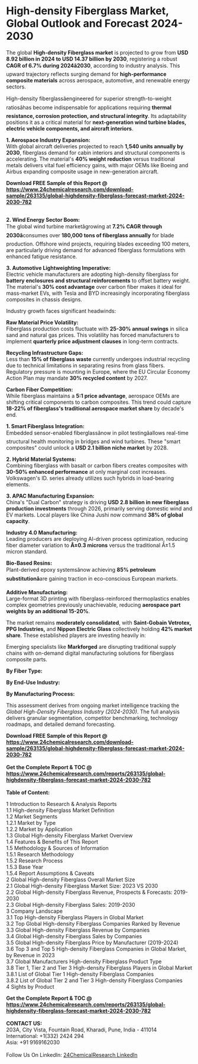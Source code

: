 <h1>High-density Fiberglass Market, Global Outlook and Forecast 2024-2030</h1><p>The global <strong>High-density Fiberglass market</strong> is projected to grow from <strong>USD 8.92 billion in 2024 to USD 14.37 billion by 2030</strong>, registering a robust <strong>CAGR of 6.7% during 2024â2030</strong>, according to industry analysis. This upward trajectory reflects surging demand for <strong>high-performance composite materials</strong> across aerospace, automotive, and renewable energy sectors.</p><p>High-density fiberglassâengineered for superior strength-to-weight ratiosâhas become indispensable for applications requiring <strong>thermal resistance, corrosion protection, and structural integrity</strong>. Its adaptability positions it as a critical material for <strong>next-generation wind turbine blades, electric vehicle components, and aircraft interiors</strong>.</p><p><strong>1. Aerospace Industry Expansion:</strong><br>
With global aircraft deliveries projected to reach <strong>1,540 units annually by 2030</strong>, fiberglass demand for cabin interiors and structural components is accelerating. The material's <strong>40% weight reduction</strong> versus traditional metals delivers vital fuel efficiency gains, with major OEMs like Boeing and Airbus expanding composite usage in new-generation aircraft.</p><div><b>Download FREE Sample of this Report @ 
            <a href="https://www.24chemicalresearch.com/download-sample/263135/global-highdensity-fiberglass-forecast-market-2024-2030-782">
            https://www.24chemicalresearch.com/download-sample/263135/global-highdensity-fiberglass-forecast-market-2024-2030-782</a></b></div><br><p><strong>2. Wind Energy Sector Boom:</strong><br>
The global wind turbine marketâgrowing at <strong>7.2% CAGR through 2030â</strong>consumes over <strong>180,000 tons of fiberglass annually</strong> for blade production. Offshore wind projects, requiring blades exceeding 100 meters, are particularly driving demand for advanced fiberglass formulations with enhanced fatigue resistance.</p><p><strong>3. Automotive Lightweighting Imperative:</strong><br>
Electric vehicle manufacturers are adopting high-density fiberglass for <strong>battery enclosures and structural reinforcements</strong> to offset battery weight. The material's <strong>30% cost advantage</strong> over carbon fiber makes it ideal for mass-market EVs, with Tesla and BYD increasingly incorporating fiberglass composites in chassis designs.</p><p>Industry growth faces significant headwinds:</p><p><strong>Raw Material Price Volatility:</strong><br>
	Fiberglass production costs fluctuate with <strong>25-30% annual swings</strong> in silica sand and natural gas prices. This volatility has forced manufacturers to implement <strong>quarterly price adjustment clauses</strong> in long-term contracts.</p><p><strong>Recycling Infrastructure Gaps:</strong><br>
	Less than <strong>15% of fiberglass waste</strong> currently undergoes industrial recycling due to technical limitations in separating resins from glass fibers. Regulatory pressure is mounting in Europe, where the EU Circular Economy Action Plan may mandate <strong>30% recycled content</strong> by 2027.</p><p><strong>Carbon Fiber Competition:</strong><br>
	While fiberglass maintains a <strong>5:1 price advantage</strong>, aerospace OEMs are shifting critical components to carbon composites. This trend could capture <strong>18-22% of fiberglass's traditional aerospace market share</strong> by decade's end.</p><p><strong>1. Smart Fiberglass Integration:</strong><br>
Embedded sensor-enabled fiberglassânow in pilot testingâallows real-time structural health monitoring in bridges and wind turbines. These "smart composites" could unlock a <strong>USD 2.1 billion niche market</strong> by 2028.</p><p><strong>2. Hybrid Material Systems:</strong><br>
Combining fiberglass with basalt or carbon fibers creates composites with <strong>30-50% enhanced performance</strong> at only marginal cost increases. Volkswagen's ID. series already utilizes such hybrids in load-bearing elements.</p><p><strong>3. APAC Manufacturing Expansion:</strong><br>
China's "Dual Carbon" strategy is driving <strong>USD 2.8 billion in new fiberglass production investments</strong> through 2026, primarily serving domestic wind and EV markets. Local players like China Jushi now command <strong>38% of global capacity</strong>.</p><p><strong>Industry 4.0 Manufacturing:</strong><br>
	Leading producers are deploying AI-driven process optimization, reducing fiber diameter variation to <strong>Â±0.3 microns</strong> versus the traditional Â±1.5 micron standard.</p><p><strong>Bio-Based Resins:</strong><br>
	Plant-derived epoxy systemsânow achieving <strong>85% petroleum substitutionâ</strong>are gaining traction in eco-conscious European markets.</p><p><strong>Additive Manufacturing:</strong><br>
	Large-format 3D printing with fiberglass-reinforced thermoplastics enables complex geometries previously unachievable, reducing <strong>aerospace part weights by an additional 15-20%</strong>.</p><p>The market remains <strong>moderately consolidated</strong>, with <strong>Saint-Gobain Vetrotex, PPG Industries,</strong> and <strong>Nippon Electric Glass</strong> collectively holding <strong>42% market share</strong>. These established players are investing heavily in:</p><p>Emerging specialists like <strong>Markforged</strong> are disrupting traditional supply chains with on-demand digital manufacturing solutions for fiberglass composite parts.</p><p><strong>By Fiber Type:</strong></p><p><strong>By End-Use Industry:</strong></p><p><strong>By Manufacturing Process:</strong></p><p>This assessment derives from ongoing market intelligence tracking the <em>Global High-Density Fiberglass Industry (2024-2030)</em>. The full analysis delivers granular segmentation, competitor benchmarking, technology roadmaps, and detailed demand forecasting.</p><div><b>Download FREE Sample of this Report @ 
            <a href="https://www.24chemicalresearch.com/download-sample/263135/global-highdensity-fiberglass-forecast-market-2024-2030-782">
            https://www.24chemicalresearch.com/download-sample/263135/global-highdensity-fiberglass-forecast-market-2024-2030-782</a></b></div><br><div><b>Get the Complete Report & TOC @ 
            <a href="https://www.24chemicalresearch.com/reports/263135/global-highdensity-fiberglass-forecast-market-2024-2030-782">
            https://www.24chemicalresearch.com/reports/263135/global-highdensity-fiberglass-forecast-market-2024-2030-782</a></b></div><br>
            <b>Table of Content:</b><p>1 Introduction to Research & Analysis Reports<br />
    1.1 High-density Fiberglass Market Definition<br />
    1.2 Market Segments<br />
        1.2.1 Market by Type<br />
        1.2.2 Market by Application<br />
    1.3 Global High-density Fiberglass Market Overview<br />
    1.4 Features & Benefits of This Report<br />
    1.5 Methodology & Sources of Information<br />
        1.5.1 Research Methodology<br />
        1.5.2 Research Process<br />
        1.5.3 Base Year<br />
        1.5.4 Report Assumptions & Caveats<br />
2 Global High-density Fiberglass Overall Market Size<br />
    2.1 Global High-density Fiberglass Market Size: 2023 VS 2030<br />
    2.2 Global High-density Fiberglass Revenue, Prospects & Forecasts: 2019-2030<br />
    2.3 Global High-density Fiberglass Sales: 2019-2030<br />
3 Company Landscape<br />
    3.1 Top High-density Fiberglass Players in Global Market<br />
    3.2 Top Global High-density Fiberglass Companies Ranked by Revenue<br />
    3.3 Global High-density Fiberglass Revenue by Companies<br />
    3.4 Global High-density Fiberglass Sales by Companies<br />
    3.5 Global High-density Fiberglass Price by Manufacturer (2019-2024)<br />
    3.6 Top 3 and Top 5 High-density Fiberglass Companies in Global Market, by Revenue in 2023<br />
    3.7 Global Manufacturers High-density Fiberglass Product Type<br />
    3.8 Tier 1, Tier 2 and Tier 3 High-density Fiberglass Players in Global Market<br />
        3.8.1 List of Global Tier 1 High-density Fiberglass Companies<br />
        3.8.2 List of Global Tier 2 and Tier 3 High-density Fiberglass Companies<br />
4 Sights by Product</p><div><b>Get the Complete Report & TOC @ 
            <a href="https://www.24chemicalresearch.com/reports/263135/global-highdensity-fiberglass-forecast-market-2024-2030-782">
            https://www.24chemicalresearch.com/reports/263135/global-highdensity-fiberglass-forecast-market-2024-2030-782</a></b></div><br><b>CONTACT US:</b><br>
            203A, City Vista, Fountain Road, Kharadi, Pune, India - 411014<br>
            International: +1(332) 2424 294<br>
            Asia: +91 9169162030 <br><br>
            Follow Us On LinkedIn: <a href="https://www.linkedin.com/company/24chemicalresearch/">24ChemicalResearch LinkedIn</a>